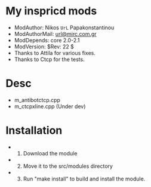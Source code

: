 My inspricd mods
=======

* ModAuthor: Nikos `UrL` Papakonstantinou
* ModAuthorMail: url@mirc.com.gr
* ModDepends: core 2.0-2.1 
* ModVersion: $Rev: 22 $ 
* Thanks to Attila for various fixes.
* Thanks to Ctcp for the tests.

Desc
=======
* m_antibotctcp.cpp
* m_ctcpxline.cpp (Under dev)


Installation
=======
* 1. Download the module
* 2. Move it to the src/modules directory
* 3. Run "make install" to build and install the module.
